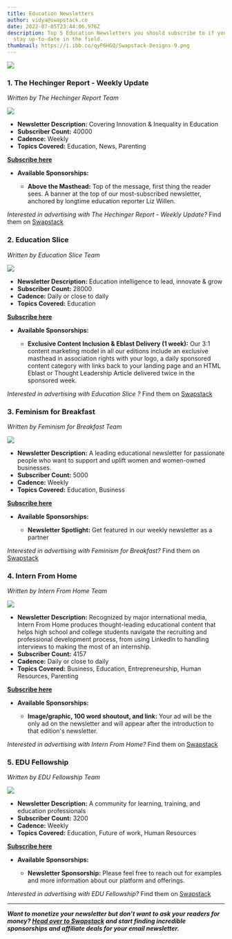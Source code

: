 ```yaml
---
title: Education Newsletters
author: vidya@swapstack.co
date: 2022-07-05T23:44:06.976Z
description: Top 5 Education Newsletters you should subscribe to if you want to
  stay up-to-date in the field.
thumbnail: https://i.ibb.co/qyP6HGQ/Swapstack-Designs-9.png
---
```

![](https://i.ibb.co/qyP6HGQ/Swapstack-Designs-9.png)

### 1. **The Hechinger Report - Weekly Update**

*Written by The Hechinger Report Team*

![](https://i.ibb.co/x13SwC7/https-s3-amazonaws-com-appforest-uf-f1655240831331x773566844522015700-Hechinger-logo-blk.png)

* **Newsletter Description:** Covering Innovation & Inequality in Education
* **Subscriber Count:** 40000
* **Cadence:** Weekly
* **Topics Covered:** Education, News, Parenting

**[Subscribe here](https://hechingerreport.org/)**

* **Available Sponsorships:**

  * **Above the Masthead:** Top of the message, first thing the reader sees. A banner at the top of our most-subscribed newsletter, anchored by longtime education reporter Liz Willen.

*Interested in advertising with The Hechinger Report - Weekly Update?* Find them on [Swapstack](https://www.swapstack.co/)

### 2. **Education Slice**

*Written by Education Slice Team*

![](https://i.ibb.co/RyCP2HP/https-s3-amazonaws-com-appforest-uf-f1651664946469x736443189143394000-Ind-Slice-ES-Brand-RGB.jpg)

* **Newsletter Description:** Education intelligence to lead, innovate & grow
* **Subscriber Count:** 28000
* **Cadence:** Daily or close to daily
* **Topics Covered:** Education

**[Subscribe here](https://industryslice.com/EducationSlice)**

* **Available Sponsorships:**

  * **Exclusive Content Inclusion & Eblast Delivery (1 week):** Our 3:1 content marketing model in all our editions include an exclusive masthead in association rights with your logo, a daily sponsored content category with links back to your landing page and an HTML Eblast or Thought Leadership Article delivered twice in the sponsored week.

*Interested in advertising with Education Slice ?* Find them on [Swapstack](https://www.swapstack.co/)

### 3. **Feminism for Breakfast**

*Written by Feminism for Breakfast Team*

![](https://i.ibb.co/TbSXbxf/feminismforbreakfast.png)

* **Newsletter Description:** A leading educational newsletter for passionate people who want to support and uplift women and women-owned businesses.
* **Subscriber Count:** 5000
* **Cadence:** Weekly
* **Topics Covered:** Education, Business

**[Subscribe here](https://www.feminismforbreakfast.com/)**

* **Available Sponsorships:**

  * **Newsletter Spotlight:** Get featured in our weekly newsletter as a partner

*Interested in advertising with Feminism for Breakfast?* Find them on [Swapstack](https://www.swapstack.co/)

### 4. **Intern From Home**

*Written by Intern From Home Team*

![](https://i.ibb.co/ynMJktV/https-s3-amazonaws-com-appforest-uf-f1650452900786x323569770084742850-Intern-From-Home-Logo-Version.jpg)

* **Newsletter Description:** Recognized by major international media, Intern From Home produces thought-leading educational content that helps high school and college students navigate the recruiting and professional development process, from using LinkedIn to handling interviews to making the most of an internship.
* **Subscriber Count:** 4157
* **Cadence:** Daily or close to daily
* **Topics Covered:** Business, Education, Entrepreneurship, Human Resources, Parenting

**[Subscribe here](https://www.internfromhome.com/students)**

* **Available Sponsorships:**

  * **Image/graphic, 100 word shoutout, and link:** Your ad will be the only ad on the newsletter and will appear after the introduction to that edition's newsletter.

*Interested in advertising with Intern From Home?* Find them on [Swapstack](https://www.swapstack.co/)

### 5. **EDU Fellowship**

*Written by EDU Fellowship Team*

![](https://i.ibb.co/QNdv9pH/https-s3-amazonaws-com-appforest-uf-f1634265595888x126949115052146450-Copy-of-EDU-Fellowship-Logo.jpg)

* **Newsletter Description:** A community for learning, training, and education professionals
* **Subscriber Count:** 3200
* **Cadence:** Weekly
* **Topics Covered:** Education, Future of work, Human Resources

**[Subscribe here](https://edufellowship.com/)**

* **Available Sponsorships:**

  * **Newsletter Sponsorship:** Please feel free to reach out for examples and more information about our platform and offerings.

*Interested in advertising with EDU Fellowship?* Find them on [Swapstack](https://www.swapstack.co/)

- - -

***Want to monetize your newsletter but don’t want to ask your readers for money? [Head over to Swapstack](https://swapstack.co/) and start finding incredible sponsorships and affiliate deals for your email newsletter.***